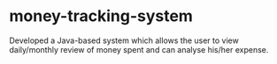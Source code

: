 # money-tracking-system
Developed a Java-based system which allows the user to view daily/monthly review of money spent and can analyse his/her expense.
